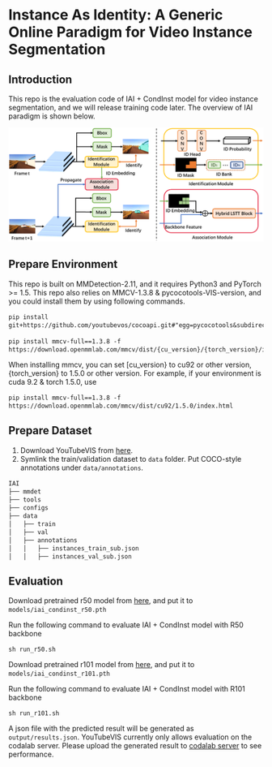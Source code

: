 # Instance As Identity: A Generic Online Paradigm for Video Instance Segmentation

## Introduction
This repo is the evaluation code of IAI + CondInst model for video instance segmentation, and we will release training code later. The overview of IAI paradigm is shown below. 

<img src='doc/IAI_framework.png'>

## Prepare Environment
This repo is built on MMDetection-2.11, and it requires Python3 and PyTorch >= 1.5. This repo also relies on MMCV-1.3.8 & pycocotools-VIS-version, and you could install them by using following commands.
```
pip install git+https://github.com/youtubevos/cocoapi.git#"egg=pycocotools&subdirectory=PythonAPI"

pip install mmcv-full==1.3.8 -f https://download.openmmlab.com/mmcv/dist/{cu_version}/{torch_version}/index.html
```
When installing mmcv, you can set [cu_version} to cu92 or other version, {torch_version} to 1.5.0 or other version.
For example, if your environment is cuda 9.2 & torch 1.5.0, use 
```
pip install mmcv-full==1.3.8 -f https://download.openmmlab.com/mmcv/dist/cu92/1.5.0/index.html
```

## Prepare Dataset
1. Download YouTubeVIS from [here](https://youtube-vos.org/dataset/vis/).
2. Symlink the train/validation dataset to `data` folder. Put COCO-style annotations under `data/annotations`.
```
IAI
├── mmdet
├── tools
├── configs
├── data
│   ├── train
│   ├── val
│   ├── annotations
│   │   ├── instances_train_sub.json
│   │   ├── instances_val_sub.json
```

## Evaluation 
Download pretrained r50 model from [here](https://drive.google.com/file/d/1v6DJKjoiBvwO0jAR3fNTLfnpAP4ZaEh8/view?usp=sharing), and put it to `models/iai_condinst_r50.pth`

Run the following command to evaluate IAI + CondInst model with R50 backbone
```
sh run_r50.sh
```

Download pretrained r101 model from [here](https://drive.google.com/file/d/18tKT_b37CPaZL6AMaA5_sfOSzTnNxzsk/view?usp=sharing), and put it to `models/iai_condinst_r101.pth`

Run the following command to evaluate IAI + CondInst model with R101 backbone
```
sh run_r101.sh
```

A json file with the predicted result will be generated as ```output/results.json```. YouTubeVIS currently only allows evaluation on the codalab server. Please upload the generated result to [codalab server](https://competitions.codalab.org/competitions/20128) to see performance.
